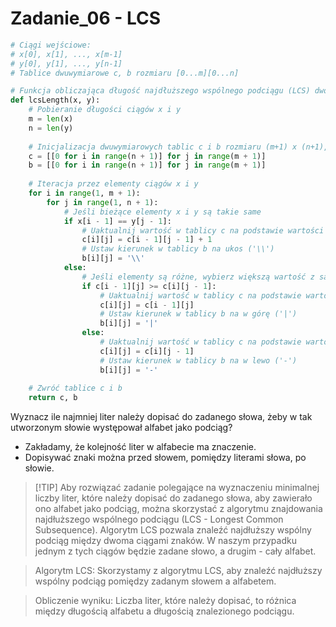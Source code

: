 # Zadanie_06 - LCS

```python
# Ciągi wejściowe:
# x[0], x[1], ..., x[m-1]
# y[0], y[1], ..., y[n-1]
# Tablice dwuwymiarowe c, b rozmiaru [0...m][0...n]

# Funkcja obliczająca długość najdłuższego wspólnego podciągu (LCS) dwóch ciągów x i y
def lcsLength(x, y):
    # Pobieranie długości ciągów x i y
    m = len(x)
    n = len(y)
    
    # Inicjalizacja dwuwymiarowych tablic c i b rozmiaru (m+1) x (n+1), wypełnionych zerami
    c = [[0 for i in range(n + 1)] for j in range(m + 1)]
    b = [[0 for i in range(n + 1)] for j in range(m + 1)]
    
    # Iteracja przez elementy ciągów x i y
    for i in range(1, m + 1):
        for j in range(1, n + 1):
            # Jeśli bieżące elementy x i y są takie same
            if x[i - 1] == y[j - 1]:
                # Uaktualnij wartość w tablicy c na podstawie wartości z poprzednich komórek
                c[i][j] = c[i - 1][j - 1] + 1
                # Ustaw kierunek w tablicy b na ukos ('\\')
                b[i][j] = '\\'
            else:
                # Jeśli elementy są różne, wybierz większą wartość z sąsiednich komórek
                if c[i - 1][j] >= c[i][j - 1]:
                    # Uaktualnij wartość w tablicy c na podstawie wartości z poprzedniego wiersza
                    c[i][j] = c[i - 1][j]
                    # Ustaw kierunek w tablicy b na w górę ('|')
                    b[i][j] = '|'
                else:
                    # Uaktualnij wartość w tablicy c na podstawie wartości z poprzedniej kolumny
                    c[i][j] = c[i][j - 1]
                    # Ustaw kierunek w tablicy b na w lewo ('-')
                    b[i][j] = '-'
    
    # Zwróć tablice c i b
    return c, b
```

Wyznacz ile najmniej liter należy dopisać do zadanego słowa, żeby w tak utworzonym słowie występował alfabet jako podciąg? 
- Zakładamy, że kolejność liter w alfabecie ma znaczenie. 
- Dopisywać znaki można przed słowem, pomiędzy literami słowa, po słowie.

> [!TIP] Aby rozwiązać zadanie polegające na wyznaczeniu minimalnej liczby liter, które należy dopisać do zadanego słowa, aby zawierało ono alfabet jako podciąg, można skorzystać z algorytmu znajdowania najdłuższego wspólnego podciągu (LCS - Longest Common Subsequence). Algorytm LCS pozwala znaleźć najdłuższy wspólny podciąg między dwoma ciągami znaków. W naszym przypadku jednym z tych ciągów będzie zadane słowo, a drugim - cały alfabet.

> Algorytm LCS: Skorzystamy z algorytmu LCS, aby znaleźć najdłuższy wspólny podciąg pomiędzy zadanym słowem a alfabetem.

> Obliczenie wyniku: Liczba liter, które należy dopisać, to różnica między długością alfabetu a długością znalezionego podciągu.

